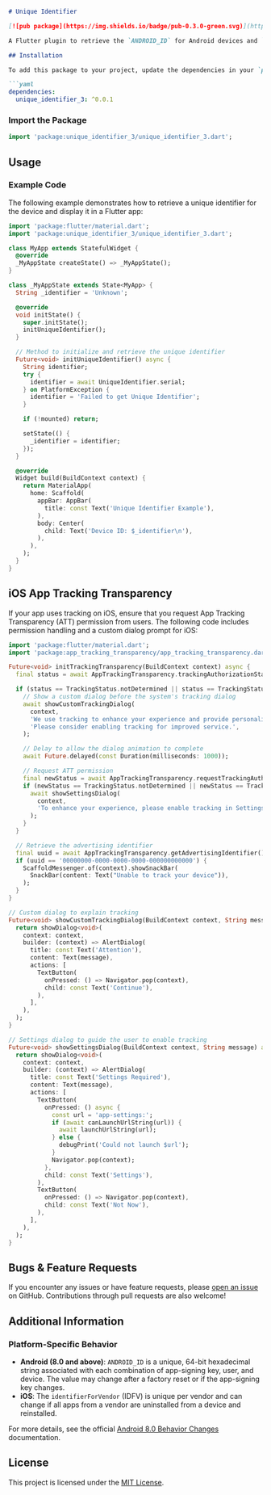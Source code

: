 
```markdown
# Unique Identifier

[![pub package](https://img.shields.io/badge/pub-0.3.0-green.svg)](https://pub.dartlang.org/packages/unique_identifier_3)

A Flutter plugin to retrieve the `ANDROID_ID` for Android devices and `identifierForVendor` for iOS devices. This unique identifier allows you to track devices in a secure and platform-compliant way.

## Installation

To add this package to your project, update the dependencies in your `pubspec.yaml` file:

```yaml
dependencies:
  unique_identifier_3: ^0.0.1
```

### Import the Package

```dart
import 'package:unique_identifier_3/unique_identifier_3.dart';
```

## Usage

### Example Code

The following example demonstrates how to retrieve a unique identifier for the device and display it in a Flutter app:

```dart
import 'package:flutter/material.dart';
import 'package:unique_identifier_3/unique_identifier_3.dart';

class MyApp extends StatefulWidget {
  @override
  _MyAppState createState() => _MyAppState();
}

class _MyAppState extends State<MyApp> {
  String _identifier = 'Unknown';

  @override
  void initState() {
    super.initState();
    initUniqueIdentifier();
  }

  // Method to initialize and retrieve the unique identifier
  Future<void> initUniqueIdentifier() async {
    String identifier;
    try {
      identifier = await UniqueIdentifier.serial;
    } on PlatformException {
      identifier = 'Failed to get Unique Identifier';
    }

    if (!mounted) return;

    setState(() {
      _identifier = identifier;
    });
  }

  @override
  Widget build(BuildContext context) {
    return MaterialApp(
      home: Scaffold(
        appBar: AppBar(
          title: const Text('Unique Identifier Example'),
        ),
        body: Center(
          child: Text('Device ID: $_identifier\n'),
        ),
      ),
    );
  }
}
```

## iOS App Tracking Transparency

If your app uses tracking on iOS, ensure that you request App Tracking Transparency (ATT) permission from users. The following code includes permission handling and a custom dialog prompt for iOS:

```dart
import 'package:flutter/material.dart';
import 'package:app_tracking_transparency/app_tracking_transparency.dart';

Future<void> initTrackingTransparency(BuildContext context) async {
  final status = await AppTrackingTransparency.trackingAuthorizationStatus;

  if (status == TrackingStatus.notDetermined || status == TrackingStatus.denied) {
    // Show a custom dialog before the system's tracking dialog
    await showCustomTrackingDialog(
      context,
      'We use tracking to enhance your experience and provide personalized content and ads. '
      'Please consider enabling tracking for improved service.',
    );

    // Delay to allow the dialog animation to complete
    await Future.delayed(const Duration(milliseconds: 1000));

    // Request ATT permission
    final newStatus = await AppTrackingTransparency.requestTrackingAuthorization();
    if (newStatus == TrackingStatus.notDetermined || newStatus == TrackingStatus.denied) {
      await showSettingsDialog(
        context,
        'To enhance your experience, please enable tracking in Settings > Privacy & Security > Tracking.',
      );
    }
  }

  // Retrieve the advertising identifier
  final uuid = await AppTrackingTransparency.getAdvertisingIdentifier();
  if (uuid == '00000000-0000-0000-0000-000000000000') {
    ScaffoldMessenger.of(context).showSnackBar(
      SnackBar(content: Text("Unable to track your device")),
    );
  }
}

// Custom dialog to explain tracking
Future<void> showCustomTrackingDialog(BuildContext context, String message) async {
  return showDialog<void>(
    context: context,
    builder: (context) => AlertDialog(
      title: const Text('Attention'),
      content: Text(message),
      actions: [
        TextButton(
          onPressed: () => Navigator.pop(context),
          child: const Text('Continue'),
        ),
      ],
    ),
  );
}

// Settings dialog to guide the user to enable tracking
Future<void> showSettingsDialog(BuildContext context, String message) async {
  return showDialog<void>(
    context: context,
    builder: (context) => AlertDialog(
      title: const Text('Settings Required'),
      content: Text(message),
      actions: [
        TextButton(
          onPressed: () async {
            const url = 'app-settings:';
            if (await canLaunchUrlString(url)) {
              await launchUrlString(url);
            } else {
              debugPrint('Could not launch $url');
            }
            Navigator.pop(context);
          },
          child: const Text('Settings'),
        ),
        TextButton(
          onPressed: () => Navigator.pop(context),
          child: const Text('Not Now'),
        ),
      ],
    ),
  );
}
```

## Bugs & Feature Requests

If you encounter any issues or have feature requests, please [open an issue](https://github.com/jinosh05/unique_identifier_3/issues) on GitHub. Contributions through pull requests are also welcome!

## Additional Information

### Platform-Specific Behavior

- **Android (8.0 and above)**: `ANDROID_ID` is a unique, 64-bit hexadecimal string associated with each combination of app-signing key, user, and device. The value may change after a factory reset or if the app-signing key changes.
- **iOS**: The `identifierForVendor` (IDFV) is unique per vendor and can change if all apps from a vendor are uninstalled from a device and reinstalled.

For more details, see the official [Android 8.0 Behavior Changes](https://developer.android.com/about/versions/oreo/android-8.0-changes) documentation.

## License

This project is licensed under the [MIT License](LICENSE.md). 
